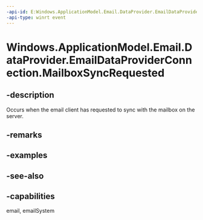 ```yaml
---
-api-id: E:Windows.ApplicationModel.Email.DataProvider.EmailDataProviderConnection.MailboxSyncRequested
-api-type: winrt event
---
```


<!-- Event syntax
public event Windows.Foundation.TypedEventHandler MailboxSyncRequested<Windows.ApplicationModel.Email.DataProvider.EmailDataProviderConnection,  Windows.ApplicationModel.Email.DataProvider.EmailMailboxSyncManagerSyncRequestEventArgs>
-->

# Windows.ApplicationModel.Email.DataProvider.EmailDataProviderConnection.MailboxSyncRequested

## -description
Occurs when the email client has requested to sync with the mailbox on the server.

## -remarks

## -examples

## -see-also

## -capabilities
email, emailSystem
